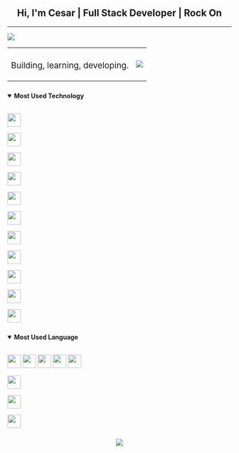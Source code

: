 <div align="center">
  <h2>Hi, I'm Cesar | Full Stack Developer | Rock On</h2>
</div>
<hr />

<div align="center">
  <img
    style="display: block"
    src="https://media.giphy.com/media/3oKIPEfOl9zDW2aE6s/giphy.gif"
  />
</div>

<table align="center">
  <tbody>
    <td>
      <h3 style="font-weight: normal">Building, learning, developing.</h3>
    </td>
    <td>
      <img
        src="https://img.shields.io/github/followers/Ces-D?label=follow%20me&style=social"
      />
    </td>
  </tbody>
</table>

<details open style="margin-block: 1.5rem">
  <summary><b>Most Used Technology</b></summary>
  <br />
  <p align="left">
    <img
      src="https://cdn.jsdelivr.net/gh/devicons/devicon@latest/icons/react/react-original.svg"
      width="30"
    />

<img
src="https://cdn.jsdelivr.net/gh/devicons/devicon@latest/icons/nodejs/nodejs-original.svg"
width="30"
/>

<img
src="https://cdn.jsdelivr.net/gh/devicons/devicon@latest/icons/tailwindcss/tailwindcss-original.svg"
width="30"
/>

<img
src="https://cdn.jsdelivr.net/gh/devicons/devicon@latest/icons/svelte/svelte-original.svg"
width="30"
/>

<img
src="https://cdn.jsdelivr.net/gh/devicons/devicon@latest/icons/postgresql/postgresql-original.svg"
width="30"
/>

<img
src="https://cdn.jsdelivr.net/gh/devicons/devicon@latest/icons/github/github-original.svg"
width="30"
/>

<img
src="https://cdn.jsdelivr.net/gh/devicons/devicon@latest/icons/githubactions/githubactions-original.svg"
width="30"
/>

<img
src="https://cdn.jsdelivr.net/gh/devicons/devicon@latest/icons/linux/linux-original.svg"
width="30"
/>

<img
src="https://cdn.jsdelivr.net/gh/devicons/devicon@latest/icons/neovim/neovim-original.svg"
width="30"
/>

<img
src="https://cdn.jsdelivr.net/gh/devicons/devicon@latest/icons/sass/sass-original.svg"
width="30"
/>

<img
src="https://cdn.jsdelivr.net/gh/devicons/devicon@latest/icons/sqlite/sqlite-original.svg"
width="30"
/>

</p>
</details>

<details open style="margin-block: 1.5rem">
  <summary><b>Most Used Language</b></summary>
  <br />
  <p align="left">
    <img
      src="https://cdn.jsdelivr.net/gh/devicons/devicon@latest/icons/html5/html5-original.svg"
      width="30"
    />
    <img
      src="https://cdn.jsdelivr.net/gh/devicons/devicon@latest/icons/css3/css3-original.svg"
      width="30"
    />
    <img
      src="https://cdn.jsdelivr.net/gh/devicons/devicon@latest/icons/typescript/typescript-original.svg"
      width="30"
    />
    <img
      src="https://cdn.jsdelivr.net/gh/devicons/devicon@latest/icons/python/python-original.svg"
      width="30"
    />
    <img
      src="https://cdn.jsdelivr.net/gh/devicons/devicon@latest/icons/rust/rust-original.svg"
      width="30"
    />

<img
src="https://cdn.jsdelivr.net/gh/devicons/devicon@latest/icons/bash/bash-original.svg"
width="30"
/>

<img
src="https://cdn.jsdelivr.net/gh/devicons/devicon@latest/icons/lua/lua-original.svg"
width="30"
/>

<img
src="https://cdn.jsdelivr.net/gh/devicons/devicon@latest/icons/markdown/markdown-original.svg"
width="30"
/>

</p>
</details>

<div align="center">
  <img
    src="https://github-readme-stats.vercel.app/api?username=Ces-D&show_icons=true&theme=merko&hide_rank=true"
  />
</div>
